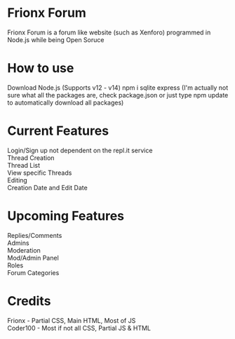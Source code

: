 # Frionx Forum
Frionx Forum is a forum like website (such as Xenforo) programmed in Node.js while being Open Soruce

# How to use
Download Node.js (Supports v12 - v14)
npm i sqlite express (I'm actually not sure what all the packages are, check package.json or just type npm update to automatically download all packages)

# Current Features
Login/Sign up not dependent on the repl.it service<br>
Thread Creation<br>
Thread List<br>
View specific Threads<br>
Editing<br>
Creation Date and Edit Date<br>

# Upcoming Features
Replies/Comments<br>
Admins<br>
Moderation<br>
Mod/Admin Panel<br>
Roles<br>
Forum Categories<br>

# Credits
Frionx - Partial CSS, Main HTML, Most of JS<br>
Coder100 - Most if not all CSS, Partial JS & HTML

